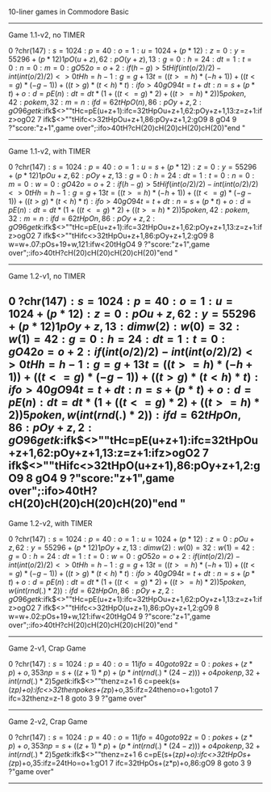10-liner games in Commodore Basic

-------------------------------------

Game 1.1-v2, no TIMER

0 ?chr$(147):s=1024:p=40:o=1:u=1024+(p*12):z=0:y=55296+(p*12)
1 pO(u+z),62:pO(y+z),13:g=0:h=24:dt=1:t=0:n=0:m=0:gO5
2 o=o+2:if(h-g)>5tHif(int(o/2)/2)-int(int(o/2)/2)<>0tHh=h-1:g=g+1 
3 t=((t>=h)*(-h+1))+((t<=g)*(-g-1))+((t>g)*(t<h)*t):ifo>40gO9 
4 t=t+dt:n=s+(p*t)+o:d=pE(n):dt=dt*(1+((t<=g)*2)+((t>=h)*2))
5 poken,42:pokem,32:m=n:ifd=62tHpO(n),86:pOy+z,2:gO9
6 getk$:ifk$<>""tHc=pE(u+z+1):ifc=32tHpOu+z+1,62:pOy+z+1,13:z=z+1:ifz>ogO2
7 ifk$<>""tHifc<>32tHpOu+z+1,86:pOy+z+1,2:gO9
8 gO4
9 ?"score:"z+1",game over";:ifo>40tH?cH(20)cH(20)cH(20)cH(20)"end "

-------------------------------------

Game 1.1-v2, with TIMER

0 ?chr$(147):s=1024:p=40:o=1:u=s+(p*12):z=0:y=55296+(p*12)
1 pOu+z,62:pOy+z,13:g=0:h=24:dt=1:t=0:n=0:m=0:w=0:gO4
2 o=o+2:if(h-g)>5tHif(int(o/2)/2)-int(int(o/2)/2)<>0tHh=h-1:g=g+1 
3 t=((t>=h)*(-h+1))+((t<=g)*(-g-1))+((t>g)*(t<h)*t):ifo>40gO9 
4 t=t+dt:n=s+(p*t)+o:d=pE(n):dt=dt*(1+((t<=g)*2)+((t>=h)*2))
5 poken,42:pokem,32:m=n:ifd=62tHpOn,86:pOy+z,2:gO9
6 getk$:ifk$<>""tHc=pE(u+z+1):ifc=32tHpOu+z+1,62:pOy+z+1,13:z=z+1:ifz>ogO2
7 ifk$<>""tHifc<>32tHpOu+z+1,86:pOy+z+1,2:gO9
8 w=w+.07:pOs+19+w,121:ifw<20tHgO4
9 ?"score:"z+1",game over";:ifo>40tH?cH(20)cH(20)cH(20)cH(20)"end "

-------------------------------------

Game 1.2-v1, no TIMER

0 ?chr$(147):s=1024:p=40:o=1:u=1024+(p*12):z=0:pOu+z,62:y=55296+(p*12)
1 pOy+z,13:dimw(2):w(0)=32:w(1)=42:g=0:h=24:dt=1:t=0:gO4
2 o=o+2:if(int(o/2)/2)-int(int(o/2)/2)<>0tHh=h-1:g=g+1
3 t=((t>=h)*(-h+1))+((t<=g)*(-g-1))+((t>g)*(t<h)*t):ifo>40gO9 
4 t=t+dt:n=s+(p*t)+o:d=pE(n):dt=dt*(1+((t<=g)*2)+((t>=h)*2))
5 poken,w(int(rnd(.)*2)):ifd=62tHpOn,86:pOy+z,2:gO9
6 getk$:ifk$<>""tHc=pE(u+z+1):ifc=32tHpOu+z+1,62:pOy+z+1,13:z=z+1:ifz>ogO2
7 ifk$<>""tHifc<>32tHpO(u+z+1),86:pOy+z+1,2:gO9
8 gO4
9 ?"score:"z+1",game over";:ifo>40tH?cH(20)cH(20)cH(20)cH(20)"end "
-------------------------------------

Game 1.2-v2, with TIMER

0 ?chr$(147):s=1024:p=40:o=1:u=1024+(p*12):z=0:pOu+z,62:y=55296+(p*12)
1 pOy+z,13:dimw(2):w(0)=32:w(1)=42:g=0:h=24:dt=1:t=0:w=0:gO5
2 o=o+2:if(int(o/2)/2)-int(int(o/2)/2)<>0tHh=h-1:g=g+1
3 t=((t>=h)*(-h+1))+((t<=g)*(-g-1))+((t>g)*(t<h)*t):ifo>40gO9 
4 t=t+dt:n=s+(p*t)+o:d=pE(n):dt=dt*(1+((t<=g)*2)+((t>=h)*2))
5 poken,w(int(rnd(.)*2)):ifd=62tHpOn,86:pOy+z,2:gO9
6 getk$:ifk$<>""tHc=pE(u+z+1):ifc=32tHpOu+z+1,62:pOy+z+1,13:z=z+1:ifz>ogO2
7 ifk$<>""tHifc<>32tHpO(u+z+1),86:pOy+z+1,2:gO9
8 w=w+.02:pOs+19+w,121:ifw<20tHgO4
9 ?"score:"z+1",game over";:ifo>40tH?cH(20)cH(20)cH(20)cH(20)"end "

----------------------------------------

Game 2-v1, Crap Game

0 ?chr$(147):s=1024:p=40:o=1
1 ifo=40goto9 
2 z=0:pokes+(z*p)+o,35
3 np=s+((z+1)*p)+(p*int(rnd(.)*(24-z)))+o
4 pokenp,32+int(rnd(.)*2)
5 getk$:ifk$<>""thenz=z+1
6 c=peek(s+(z*p)+o):ifc<>32thenpokes+(z*p)+o,35:ifz=24theno=o+1:goto1
7 ifc=32thenz=z-1
8 goto 3
9 ?"game over" 

---------------------------------------------------

Game 2-v2, Crap Game

0 ?chr$(147):s=1024:p=40:o=1
1 ifo=40goto9 
2 z=0:pokes+(z*p)+o,35
3 np=s+((z+1)*p)+(p*int(rnd(.)*(24-z)))+o
4 pokenp,32+int(rnd(.)*2)
5 getk$:ifk$<>""thenz=z+1
6 c=pE(s+(z*p)+o):ifc<>32tHpOs+(z*p)+o,35:ifz=24tHo=o+1:gO1
7 ifc=32tHpOs+(z*p)+o,86:gO9
8 goto 3
9 ?"game over" 

---------------------------------------------------

